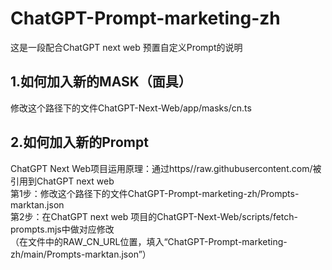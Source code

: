 # ChatGPT-Prompt-marketing-zh
这是一段配合ChatGPT next web 预置自定义Prompt的说明
## 1.如何加入新的MASK（面具）
 修改这个路径下的文件ChatGPT-Next-Web/app/masks/cn.ts

## 2.如何加入新的Prompt
ChatGPT Next Web项目运用原理：通过https//raw.githubusercontent.com/被引用到ChatGPT next web  
 第1步：修改这个路径下的文件ChatGPT-Prompt-marketing-zh/Prompts-marktan.json  
 第2步：在ChatGPT next web 项目的ChatGPT-Next-Web/scripts/fetch-prompts.mjs中做对应修改  
 （在文件中的RAW_CN_URL位置，填入“ChatGPT-Prompt-marketing-zh/main/Prompts-marktan.json”）
